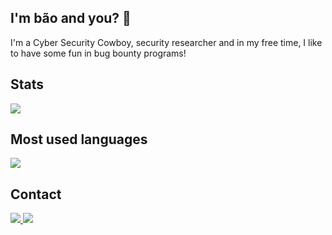 ## I'm bão and you? 🤠
 
I'm a Cyber Security Cowboy, security researcher and in my free time, I like to have some fun in bug bounty programs!

## Stats

<div>
   <img src="https://github-readme-stats.vercel.app/api?username=psylinux&show_icons=true&theme=chartreuse-dark&include_all_commits=true&count_private=true&hide=issues" />
</div>

## Most used languages
<div>
   <img src="https://github-readme-stats.vercel.app/api/top-langs/?username=psylinux&langs_count=4&layout=compact&theme=dracula" />
</div>
  
## Contact

<a href="https://twitter.com/psylinux">
   <img src="https://img.shields.io/badge/twitter-@psylinux-red.svg?style=square&logo=twitter">
</a>
<a href="https://www.linkedin.com/in/mtazevedo/">
   <img src="https://img.shields.io/badge/linkedin-@psylinux-blue.svg?style=square&logo=linkedin">
</a>
